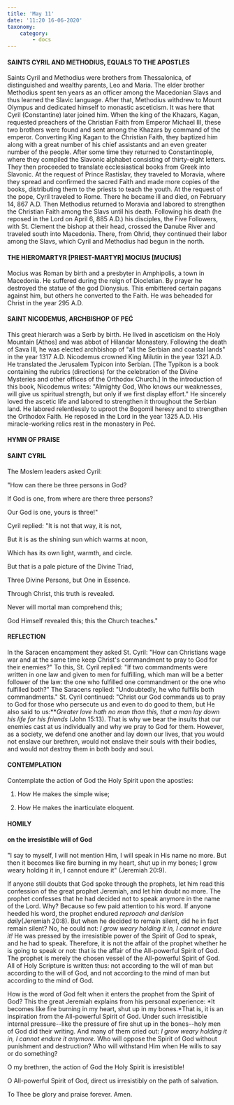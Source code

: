 ```yaml
---
title: 'May 11'
date: '11:20 16-06-2020'
taxonomy:
    category:
        - docs
---
```


#### SAINTS CYRIL AND METHODIUS, EQUALS TO THE APOSTLES

Saints Cyril and Methodius were brothers from Thessalonica, of distinguished and wealthy parents, Leo and Maria. The elder brother Methodius spent ten years as an officer among the Macedonian Slavs and thus learned the Slavic language. After that, Methodius withdrew to Mount Olympus and dedicated himself to monastic asceticism. It was here that Cyril (Constantine) later joined him. When the king of the Khazars, Kagan, requested preachers of the Christian Faith from Emperor Michael III, these two brothers were found and sent among the Khazars by command of the emperor. Converting King Kagan to the Christian Faith, they baptized him along with a great number of his chief assistants and an even greater number of the people. After some time they returned to Constantinople, where they compiled the Slavonic alphabet consisting of thirty-eight letters. They then proceeded to translate ecclesiastical books from Greek into Slavonic. At the request of Prince Rastislav, they traveled to Moravia, where they spread and confirmed the sacred Faith and made more copies of the books, distributing them to the priests to teach the youth. At the request of the pope, Cyril traveled to Rome. There he became ill and died, on February 14, 867 A.D. Then Methodius returned to Moravia and labored to strengthen the Christian Faith among the Slavs until his death. Following his death (he reposed in the Lord on April 6, 885 A.D.) his disciples, the Five Followers, with St. Clement the bishop at their head, crossed the Danube River and traveled south into Macedonia. There, from Ohrid, they continued their labor among the Slavs, which Cyril and Methodius had begun in the north.

#### THE HIEROMARTYR [PRIEST-MARTYR] MOCIUS [MUCIUS]

Mocius was Roman by birth and a presbyter in Amphipolis, a town in Macedonia. He suffered during the reign of Diocletian. By prayer he destroyed the statue of the god Dionysius. This embittered certain pagans against him, but others he converted to the Faith. He was beheaded for Christ in the year 295 A.D.

#### SAINT NICODEMUS, ARCHBISHOP OF PEĆ

This great hierarch was a Serb by birth. He lived in asceticism on the Holy Mountain [Athos] and was abbot of Hilandar Monastery. Following the death of Sava III, he was elected archbishop of "all the Serbian and coastal lands" in the year 1317 A.D. Nicodemus crowned King Milutin in the year 1321 A.D. He translated the Jerusalem Typicon into Serbian. [The Typikon is a book containing the rubrics (directions) for the celebration of the Divine Mysteries and other offices of the Orthodox Church.] In the introduction of this book, Nicodemus writes: "Almighty God, Who knows our weaknesses, will give us spiritual strength, but only if we first display effort." He sincerely loved the ascetic life and labored to strengthen it throughout the Serbian land. He labored relentlessly to uproot the Bogomil heresy and to strengthen the Orthodox Faith. He reposed in the Lord in the year 1325 A.D. His miracle-working relics rest in the monastery in Peć.



#### HYMN OF PRAISE

#### SAINT CYRIL

The Moslem leaders asked Cyril:

"How can there be three persons in God?

If God is one, from where are there three persons?

Our God is one, yours is three!"

Cyril replied: "It is not that way, it is not,

But it is as the shining sun which warms at noon,

Which has its own light, warmth, and circle.

But that is a pale picture of the Divine Triad,

Three Divine Persons, but One in Essence.

Through Christ, this truth is revealed.

Never will mortal man comprehend this;

God Himself revealed this; this the Church teaches."


#### REFLECTION

In the Saracen encampment they asked St. Cyril: "How can Christians wage war and at the same time keep Christ's commandment to pray to God for their enemies?" To this, St. Cyril replied: "If two commandments were written in one law and given to men for fulfilling, which man will be a better follower of the law: the one who fulfilled one commandment or the one who fulfilled both?" The Saracens replied: "Undoubtedly, he who fulfills both commandments." St. Cyril continued: "Christ our God commands us to pray to God for those who persecute us and even to do good to them, but He also said to us:***Greater love hath no man than this, that a man lay down his life for his friends* (John 15:13). That is why we bear the insults that our enemies cast at us individually and why we pray to God for them. However, as a society, we defend one another and lay down our lives, that you would not enslave our brethren, would not enslave their souls with their bodies, and would not destroy them in both body and soul.

#### CONTEMPLATION

Contemplate the action of God the Holy Spirit upon the apostles:

1.  How He makes the simple wise;

1.  How He makes the inarticulate eloquent.



#### HOMILY


#### on the irresistible will of God

"I say to myself, I will not mention Him, I will speak in His name no more. But then it becomes like fire burning in my heart, shut up in my bones; I grow weary holding it in, I cannot endure it" (Jeremiah 20:9).

If anyone still doubts that God spoke through the prophets, let him read this confession of the great prophet Jeremiah, and let him doubt no more. The prophet confesses that he had decided not to speak anymore in the name of the Lord. Why? Because so few paid attention to his word. If anyone heeded his word, the prophet endured *reproach and derision daily*(Jeremiah 20:8). But when he decided to remain silent, did he in fact remain silent? No, he could not: *I grow weary holding it in, I cannot endure it!* He was pressed by the irresistible power of the Spirit of God to speak, and he had to speak. Therefore, it is not the affair of the prophet whether he is going to speak or not: that is the affair of the All-powerful Spirit of God. The prophet is merely the chosen vessel of the All-powerful Spirit of God. All of Holy Scripture is written thus: not according to the will of man but according to the will of God, and not according to the mind of man but according to the mind of God.

How is the word of God felt when it enters the prophet from the Spirit of God? This the great Jeremiah explains from his personal experience: *It becomes like fire burning in my heart, shut up in my bones.*That is, it is an inspiration from the All-powerful Spirit of God. Under such irresistible internal pressure--like the pressure of fire shut up in the bones--holy men of God did their writing. And many of them cried out: *I grow weary holding it in, I cannot endure it anymore.* Who will oppose the Spirit of God without punishment and destruction? Who will withstand Him when He wills to say or do something?

O my brethren, the action of God the Holy Spirit is irresistible!

O All-powerful Spirit of God, direct us irresistibly on the path of salvation.

To Thee be glory and praise forever. Amen.

 
